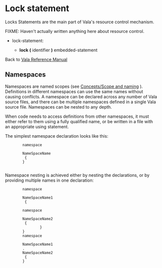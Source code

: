 

Lock statement
==============

Locks Statements are the main part of Vala's resource control mechanism.

FIXME: Haven't actually written anything here about resource control.

-   lock-statement:

    -   **lock** **(** identifier **)** embedded-statement

Back to [Vala Reference Manual](http://wiki.gnome.org/action/show/Projects/Vala/Manual/Export/Vala/Manual#)



Namespaces
----------

Namespaces are named scopes (see [Concepts/Scope and naming](http://wiki.gnome.org/action/show/Projects/Vala/Manual/Export/Vala/Manual/Concepts#Scope_and_naming)
). Definitions in different namespaces can use the same names without causing conflicts. A namespace can be declared across any number of Vala source files, and there can be multiple namespaces defined in a single Vala source file. Namespaces can be nested to any depth.

When code needs to access definitions from other namespaces, it must either refer to them using a fully qualified name, or be written in a file with an appropriate using statement.

The simplest namespace declaration looks like this:

``` {.vala}
        namespace
         
        NameSpaceName
         {
        }
      
```

Namespace nesting is achieved either by nesting the declarations, or by providing multiple names in one declaration:

``` {.vala}
        namespace
         
        NameSpaceName1
         {
                
        namespace
         
        NameSpaceName2
         {
                }
        }
        namespace
         
        NameSpaceName1
        .
        NameSpaceName2
         {
        }
      
```


